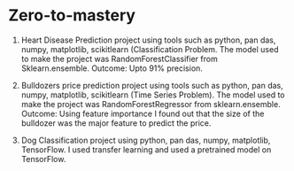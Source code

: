 # Zero-to-mastery

1) Heart Disease Prediction project using tools such as python, pan das, numpy, matplotlib, scikitlearn (Classification Problem.
   The model used to make the project was RandomForestClassifier from Sklearn.ensemble.
   Outcome: Upto 91% precision.
   
2) Bulldozers price prediction project using tools such as  python, pan das, numpy, matplotlib, scikitlearn (Time Series Problem).
   The model used to make the project was RandomForestRegressor from sklearn.ensemble.
   Outcome: Using feature importance I found out that the size of the bulldozer was the major feature to predict the price.
   
3) Dog Classification project using  python, pan das, numpy, matplotlib, TensorFlow.
   I used transfer learning and used a pretrained model on TensorFlow.
   

